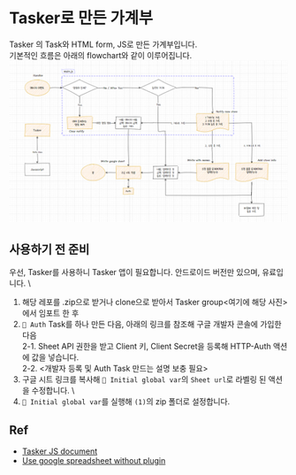 # Tasker로 만든 가계부
Tasker 의 Task와 HTML form, JS로 만든 가계부입니다. \
기본적인 흐름은 아래의 flowchart와 같이 이루어집니다. \
![flowchart image](https://github.com/MaetDol/tasker-house-holder/blob/master/flowchart.png)

## 사용하기 전 준비
우선, Tasker를 사용하니 Tasker 앱이 필요합니다. 안드로이드 버전만 있으며, 유료입니다. \
1. 해당 레포를 .zip으로 받거나 clone으로 받아서 Tasker group<여기에 해당 사진>에서 임포트 한 후
2. `🏡 Auth` Task를 하나 만든 다음, 아래의 링크를 참조해 구글 개발자 콘솔에 가입한 다음 \
2-1. Sheet API 권한을 받고 Client 키, Client Secret을 등록해 HTTP-Auth 액션에 값을 넣습니다. \
2-2. <개발자 등록 및 Auth Task 만드는 설명 보충 필요>
3. 구글 시트 링크를 복사해 `🏡 Initial global var`의 `Sheet url`로 라벨링 된 액션을 수정합니다. \
4. `🏡 Initial global var`를 실행해 `(1)`의 zip 폴더로 설정합니다.


## Ref

- [Tasker JS document](https://tasker.joaoapps.com/userguide/en/javascript.html)
- [Use google spreadsheet without plugin](https://forum.joaoapps.com/index.php?resources/add-a-row-of-data-to-a-google-spreadsheet-no-plugins.383/)
